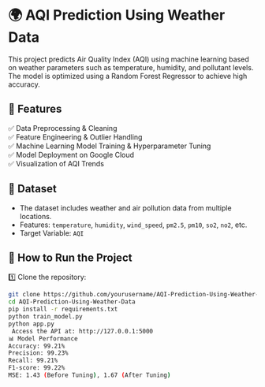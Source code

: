 # 🌍 AQI Prediction Using Weather Data

This project predicts Air Quality Index (AQI) using machine learning based on weather parameters such as temperature, humidity, and pollutant levels. The model is optimized using a Random Forest Regressor to achieve high accuracy.

## 📌 Features
✅ Data Preprocessing & Cleaning  
✅ Feature Engineering & Outlier Handling  
✅ Machine Learning Model Training & Hyperparameter Tuning  
✅ Model Deployment on Google Cloud  
✅ Visualization of AQI Trends  

## 📂 Dataset
- The dataset includes weather and air pollution data from multiple locations.
- Features: `temperature`, `humidity`, `wind_speed`, `pm2.5`, `pm10`, `so2`, `no2`, etc.
- Target Variable: `AQI`

## 🚀 How to Run the Project
1️⃣ Clone the repository:  
```sh
git clone https://github.com/yourusername/AQI-Prediction-Using-Weather-Data.git
cd AQI-Prediction-Using-Weather-Data
pip install -r requirements.txt
python train_model.py
python app.py
 Access the API at: http://127.0.0.1:5000
📊 Model Performance
Accuracy: 99.21%
Precision: 99.23%
Recall: 99.21%
F1-score: 99.22%
MSE: 1.43 (Before Tuning), 1.67 (After Tuning)

